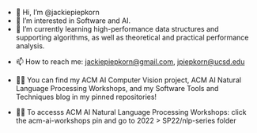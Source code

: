 - 👋 Hi, I’m @jackiepiepkorn
- 👀 I’m interested in Software and AI.
- 🌱 I’m currently learning high-performance data structures and supporting algorithms, as well as theoretical and practical performance analysis.
<!--- - 💞️ I’m looking to collaborate on projects related to Machine Learning or Software Engineering. --->
- 📫 How to reach me: jackiepiepkorn@gmail.com, jpiepkorn@ucsd.edu

- 👩‍💻 You can find my ACM AI Computer Vision project, ACM AI Natural Language Processing Workshops, and my Software Tools and Techniques blog in my pinned repositories!
- 👩‍💻 To accesss ACM AI Natural Language Processing Workshops: click the acm-ai-workshops pin and go to 2022 > SP22/nlp-series folder

<!---
jackiepiepkorn/jackiepiepkorn is a ✨ special ✨ repository because its `README.md` (this file) appears on your GitHub profile.
You can click the Preview link to take a look at your changes.
--->
